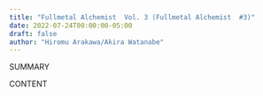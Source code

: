 ```yaml
---
title: "Fullmetal Alchemist  Vol. 3 (Fullmetal Alchemist  #3)"
date: 2022-07-24T00:00:00-05:00
draft: false
author: "Hiromu Arakawa/Akira Watanabe"
---
```


SUMMARY

<!--more-->

CONTENT